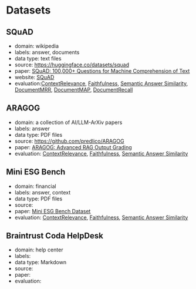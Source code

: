 # Datasets


## SQuAD
- domain: wikipedia
- labels: answer, documents
- data type: text files
- source: https://huggingface.co/datasets/squad
- paper: [SQuAD: 100,000+ Questions for Machine Comprehension of Text](https://arxiv.org/abs/1606.05250)
- website: [SQuAD](https://rajpurkar.github.io/SQuAD-explorer/)
- evaluation:[ContextRelevance](), [Faithfulness](), [Semantic Answer Similarity](), [DocumentMRR](), [DocumentMAP](), [DocumentRecall]()


## ARAGOG
- domain: a collection of AI/LLM-ArXiv papers 
- labels: answer
- data type: PDF files
- source: https://github.com/predlico/ARAGOG
- paper: [ARAGOG: Advanced RAG Output Grading](https://arxiv.org/pdf/2404.01037)
- evaluation: [ContextRelevance](), [Faithfulness](), [Semantic Answer Similarity]()


## Mini ESG Bench
- domain: financial
- labels: answer, context
- data type: PDF files
- source:
- paper: [Mini ESG Bench Dataset](https://arxiv.org/abs/2404.01037) 
- evaluation: [ContextRelevance](), [Faithfulness](), [Semantic Answer Similarity]()


## Braintrust Coda HelpDesk
- domain: help center
- labels: 
- data type: Markdown
- source:
- paper:  
- evaluation:

